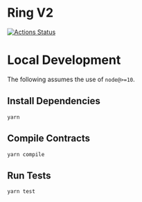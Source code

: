# Ring V2

[![Actions Status](https://github.com/Few-Protocol/few-v2-core/workflows/CI/badge.svg)](https://github.com/Few-Protocol/few-v2-core/actions)

# Local Development

The following assumes the use of `node@>=10`.

## Install Dependencies

`yarn`

## Compile Contracts

`yarn compile`

## Run Tests

`yarn test`
